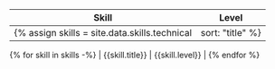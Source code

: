 | Skill | Level |
| ---- | ---- |
{% assign skills = site.data.skills.technical | sort: "title" %}
{% for skill in skills -%}
| {{skill.title}} | {{skill.level}} |
{% endfor %}
